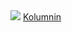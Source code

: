 <IMG src="https://github.com/lokumnin/lokumn/blob/master/IMG_20200203_105635.jpg">
<a href="https://kolumnin.github.io/">Kolumnin</a>
